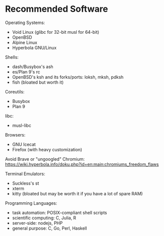 # Recommended Software

Operating Systems:
* Void Linux (glibc for 32-bit musl for 64-bit)
* OpenBSD
* Alpine Linux
* Hyperbola GNU/Linux

Shells:
* dash/Busybox's ash
* es/Plan 9's rc
* OpenBSD's ksh and its forks/ports: loksh, mksh, pdksh
* fish (bloated but worth it)

Coreutils:
* Busybox
* Plan 9

libc:
* musl-libc

Browsers:
* GNU Icecat
* Firefox (with heavy customization)

Avoid Brave or "ungoogled" Chromium:
https://wiki.hyperbola.info/doku.php?id=en:main:chromiums_freedom_flaws

Terminal Emulators:
* Suckless's st
* xterm
* kitty (bloated but may be worth it if you have a lot of spare RAM)

Programming Languages:
* task automation: POSIX-compliant shell scripts
* scientific computing: C, Julia, R
* server-side: nodejs, PHP
* general purpose: C, Go, Perl, Haskell
